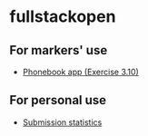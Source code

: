 # fullstackopen

## For markers' use

- [Phonebook app (Exercise 3.10)](https://nameless-plains-58361.herokuapp.com/)

## For personal use

- [Submission statistics](https://studies.cs.helsinki.fi/stats/courses/fullstackopen/submissions)
